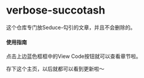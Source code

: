 # verbose-succotash
这个仓库专门放Seduce-勾引的文章，并且不会删除的。

#### 使用指南
点击上边蓝色框框中的View Code按钮就可以查看章节啦。

存下这个主页，以后就都可以看到更新啦～
